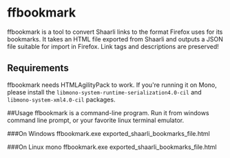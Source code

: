 # ffbookmark
ffbookmark is a tool to convert Shaarli links to the format Firefox uses for its bookmarks.
It takes an HTML file exported from Shaarli and outputs a JSON file suitable for import in Firefox.
Link tags and descriptions are preserved!

## Requirements
ffbookmark needs HTMLAgilityPack to work. 
If you're running it on Mono, please install the ```libmono-system-runtime-serialization4.0-cil``` and ```libmono-system-xml4.0-cil``` packages.

##Usage
ffbookmark is a command-line program. Run it from windows command line prompt, or your favorite linux terminal emulator.

###On Windows
    ffbookmark.exe exported_shaarli_bookmarks_file.html

###On Linux
    mono ffbookmark.exe exported_shaarli_bookmarks_file.html

